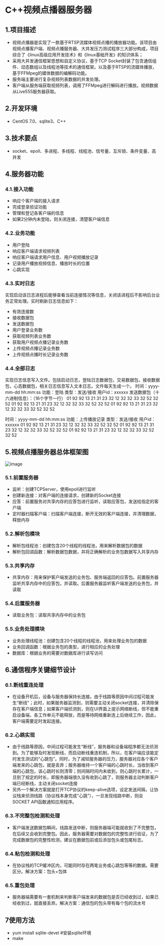 # C++视频点播器服务器
## 1.项目描述
- 视频点播器是实现了一款基于RTSP流媒体视频点播的播放器功能。该项目由视频点播客户端、视频点播服务器、大并发压力测试程序三大部分构成，项目综合了《linux高级应用开发技术》和《linux基础开发》的知识体系；
- 采用大并发通信框架思想和自定义协议，基于TCP Socket封装了包含通信组件、动态数组以及线程池等技术的通信框架。以及基于RTSP的流媒体播放，基于FFMpeg的媒体数据的编解码功能。
- 服务端主要进行复杂视频列表数据的并发处理。
- 客户端从服务端获取视频列表，调用了FFMpeg进行解码进行播放。视频数据从Live555服务器获取。
## 2.开发环境
- CentOS 7.0、sqlite3、C++
## 3.技术要点
- socket、epoll、多进程、多线程、线程池、信号量、互斥锁、条件变量、高并发
## 4.服务器功能
### 4.1.接入功能
- 响应个客户端的接入请求
- 完成登录验证功能
- 管理和登记各客户端的信息
- 如果2分钟内未登陆，则关闭连接，清楚客户端信息
### 4.2.业务功能
- 用户登陆
- 响应客户端请求视频列表
- 响应客户端请求用户信息、用户视频播放记录
- 记录用户播放视频信息、播放时长的位置
- 心跳实现
### 4.3.实时日志
实现启动该日志进程后能够查看当前连接情况等信息，关闭该进程后不影响后台业务正常处理。实时刷新日志信息如下：
- 有效连接数
- 接收数据包
- 发送数据包
- 用户登录业务数
- 获取视频列表业务数
- 获取用户视频点播记录业务数
- 上传视频点播记录业务数
- 上传视频点播时长记录业务数
### 4.4.全部日志
实现日志信息写入文件。包括启动日志，登陆日志数据包，交易数据包，接收数据包，心态数据包，相关日志信息写入文本日志。文件每天生成一个。
时间：yyyy-mm-dd hh:mm:ss
功能：登陆
类型：发送/接收
用户id：xxxxxx
发送数据包（十六进制信息）：（16个字节一行）
01 92 92 13 21 31 23 32 12 32 32 33 32 52 32 52
01 92 92 13 21 31 23 32 12 32 32 33 32 52 32 52
01 92 92 13 21 31 23 32 12 32 32 33 32 52 32 52

时间：yyyy-mm-dd hh:mm:ss
功能：上传播放记录
类型：发送/接收
用户id：xxxxxx
01 92 92 13 21 31 23 32 12 32 32 33 32 52 32 52
01 92 92 13 21 31 23 32 12 32 32 33 32 52 32 52
01 92 92 13 21 31 23 32 12 32 32 33 32 52 32 52

## 5.视频点播服务器总体框架图
 ![image](https://github.com/luckymrcai/C-CPP-Server/blob/master/%E8%A7%86%E9%A2%91%E7%82%B9%E6%92%AD%E6%9C%8D%E5%8A%A1%E5%99%A8%E6%80%BB%E4%BD%93%E6%A1%86%E6%9E%B6.jpg)
### 5.1.前置服务器
- 监听：创建TCPServer，使用epoll进行监听
- 创建新连接：对客户端的连接请求，创建新的Socket连接
- 应答：前置服务对共享内存的应答包进行监听，读取应答包，发送给指定的客户端
- 定时器扫描客户端：扫描客户端连接，断开无效的客户端连接，并清理数据，释放内存
### 5.2.解析包模块
- 解析包线程池：创建包含20个线程的线程池，用来解析数据包的数据
- 解析包回调函数：解析数据包数据，并将正确解析的业务包数据写入共享内存
### 5.3.共享内存
- 共享内存：用来保护客户端发送的业务包、服务端返回的应答包。前置服务器监听共享内存中的应答包，并读取。后置服务器监听客户端发送的业务包，并读取
### 5.4.后置服务器
- 读取业务包：读取共享内存中的业务包
### 5.5.业务处理模块
- 业务处理线程池：创建包含20个线程的线程池，用来处理业务包的数据
- 业务回调函数：根据业务包的类型，进行相应的业务处理
- 数据库：根据业务的需要对数据库进行读写访问
## 6.通信程序关键细节设计
### 6.1.断线重连处理
- 在设备开机后，设备与服务器保持长连接。由于线路等原因中间过程可能发生“断线”；此时，如果服务器监测到，则需要主动关闭socket连接，并清除保存在客户端信息；如果客户端侦测到，则在UI界面上提示网络断线，但不能重启设备端，各工作单元不能释放，而是等待网络重新连上后继续工作，因此，客户端需要定时发起连接。
### 6.2.心跳实现
- 由于线路等原因，中间过程可能发生“断线”，服务器和设备端程序都无法侦测到。为了能够及时发现断线，而启动断线重连机制，所以，在客户端应该能定时发生测试的“心跳包”。同时，为了减轻服务器的压力，服务器对应各个客户端发来的心跳包，就是丢弃；服务器维持一个客户端的心跳时长，当收到客户端的心跳包，该心跳时长则清零；则间隔时间内未收到，则心跳时长累计，一旦到了规定的时长，即服务器端很久没有收到心跳了，则服务器主动判断客户端已经断线，主动关闭socket连接
- 另外一个解决方案就是打开TCP协议的keep-alive选项，设定发送间隔，让协议栈来侦测线路（协议栈本身完成“心跳”），一旦发现线路中断，则会SOCKET API函数通知应用程序。
### 6.3.不完整包检测和处理
- 客户端发送数据包瞬间，线路发送中断，则服务器端可能就收到了不完整包，在后续又会收到完整包。因此，服务器需要对数据包的完整性进行验证，为了完成数据包的完整性检测，建议在数据包前或后添加包头或包尾标志。
### 6.4.粘包检测和处理
- 在协议栈的TCP缓冲区内，可能同时存在两笔业务或心跳包等等的数据。需要区分。解决方案：包头+包体
### 6.5.重包处理
- 服务器端需要有一套机制来判断客户端发来的数据包是否已经收到过，如果已经收到过，就直接丢弃。解决方案：通信包的包头带有每个包的流水号
## 7使用方法
- yum install sqlite-devel #安装sqlite环境
- make
